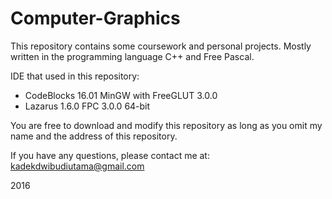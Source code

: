 # Computer-Graphics

This repository contains some coursework and personal projects. Mostly written in the programming language C++ and Free Pascal.

IDE that used in this repository:
- CodeBlocks 16.01 MinGW with FreeGLUT 3.0.0
- Lazarus 1.6.0 FPC 3.0.0 64-bit

You are free to download and modify this repository as long as you omit my name and the address of this repository.

If you have any questions, please contact me at:<br>
kadekdwibudiutama@gmail.com<br>

2016
